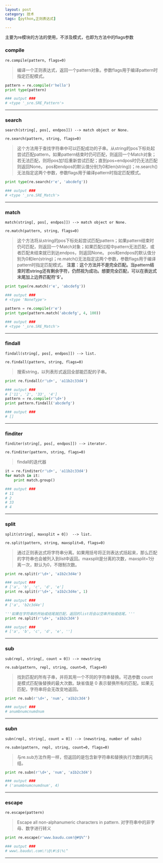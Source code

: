 ```yaml
---
layout: post
category: 技术
tags: [python,正则表达式]

---
```


主要为re模块的方法的使用，不涉及模式，也即为方法中的flags参数

### compile

`re.compile(pattern, flags=0)`

> 编译一个正则表达式，返回一个pattern对象。参数flags用于编译pattern时指定匹配模式。

```python
pattern = re.compile(r'hello')
print type(pattern)

### output ###
# <type '_sre.SRE_Pattern'>
```
---

### search

`search(string[, pos[, endpos]]) --> match object or None.`

`re.search(pattern, string, flags=0)`

> 这个方法用于查找字符串中可以匹配成功的子串。从string的pos下标处起尝试匹配pattern，如果pattern结束时仍可匹配，则返回一个Match对象；若无法匹配，则将pos加1后重新尝试匹配；直到pos=endpos时仍无法匹配则返回None。
> pos和endpos的默认值分别为0和len(string))；re.search()无法指定这两个参数，参数flags用于编译pattern时指定匹配模式。

```python
print type(re.search(r'e', 'abcdefg'))

### output ###
# <type '_sre.SRE_Match'>
```

---

### match

`match(string[, pos[, endpos]]) --> match object or None.`

`re.match(pattern, string, flags=0)`

> 这个方法将从string的pos下标处起尝试匹配pattern；如果pattern结束时仍可匹配，则返回一个Match对象；如果匹配过程中pattern无法匹配，或者匹配未结束就已到达endpos，则返回None。
> pos和endpos的默认值分别为0和len(string)；re.match()无法指定这两个参数，参数flags用于编译pattern时指定匹配模式。
> **注意：这个方法并不是完全匹配。当pattern结束时若string还有剩余字符，仍然视为成功。想要完全匹配，可以在表达式末尾加上边界匹配符'$'。**

```python
print type(re.match(r'e', 'abcdefg'))

### output ###
# <type 'NoneType'>

pattern = re.compile(r'e')
print type(pattern.match('abcdefg', 4, 100))

### output ###
# <type '_sre.SRE_Match'>
```

---

### findall

`findall(string[, pos[, endpos]]) --> list.`

`re.findall(pattern, string, flags=0)`

> 搜索string，以列表形式返回全部能匹配的子串。

```python
print re.findall(r'\d+', 'a11b2c33d4')

### output ###
# ['11', '2', '33', '4']
pattern = re.compile(r'\d+')
print pattern.findall('abcdefg')

### output ###
# []
```

---

### finditer

`finditer(string[, pos[, endpos]]) --> iterator.`

`re.finditer(pattern, string, flags=0)`

> findall的迭代器

```python
it = re.finditer(r'\d+', 'a11b2c33d4')
for match in it:
    print match.group()

### output ###
# 11
# 2
# 33
# 4
```

---

### split

`split(string[, maxsplit = 0])  --> list.`

`re.split(pattern, string, maxsplit=0, flags=0)`

>通过正则表达式将字符串分离。如果用括号将正则表达式括起来，那么匹配的字符串也会被列入到list中返回。maxsplit是分离的次数，maxsplit=1分离一次，默认为0，不限制次数。

```python
print re.split(r'\d+', 'a1b2c3d4e')

### output ###
# ['a', 'b', 'c', 'd', 'e']
print re.split(r'\d+', 'a1b2c3d4e', 1)

### output ###
# ['a', 'b2c3d4e']

'''如果在字符串的开始或结尾就匹配，返回的list将会以空串开始或结尾。'''
print re.split(r'\d+', 'a1b2c3d4')

### output ###
# ['a', 'b', 'c', 'd', 'e', '']
```

---

### sub

`sub(repl, string[, count = 0]) --> newstring`

`re.sub(pattern, repl, string, count=0, flags=0)`

> 找到匹配的所有子串，并将其用一个不同的字符串替换。可选参数 count 是模式匹配後替换的最大次数。缺省值是 0 表示替换所有的匹配。如果无匹配，字符串将会无改变地返回。

```python
print re.sub(r'\d+', 'num', 'a1b2c3d4')

### output ###
# anumbnumcnumdnum
```

---

### subn

`subn(repl, string[, count = 0]) --> (newstring, number of subs)`

`re.subn(pattern, repl, string, count=0, flags=0)`

> 与re.sub方法作用一样，但返回的是包含新字符串和替换执行次数的两元组。

```python
print re.subn(r'\d+', 'num', 'a1b2c3d4')

### output ###
# ('anumbnumcnumdnum', 4)
```

---

### escape

`re.escape(pattern)`

>Escape all non-alphanumeric characters in pattern.
>对字符串中的非字母、数字进行转义

```python
print re.escape(r'www.baudu.com!@#$%^')

### output ###
# www\.baudu\.com\!\@\#\$\%\^
```
---
